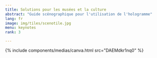 ```yaml
---
title: Solutions pour les musées et la culture
abstract: "Guide scénographique pour l'utilisation de l'hologramme"
lang: fr
image: img/tiles/scenotile.jpg
menu: keynotes
rank: 3

---
```


  {% include components/medias/canva.html src="DAEMdkr1nq0" %}

